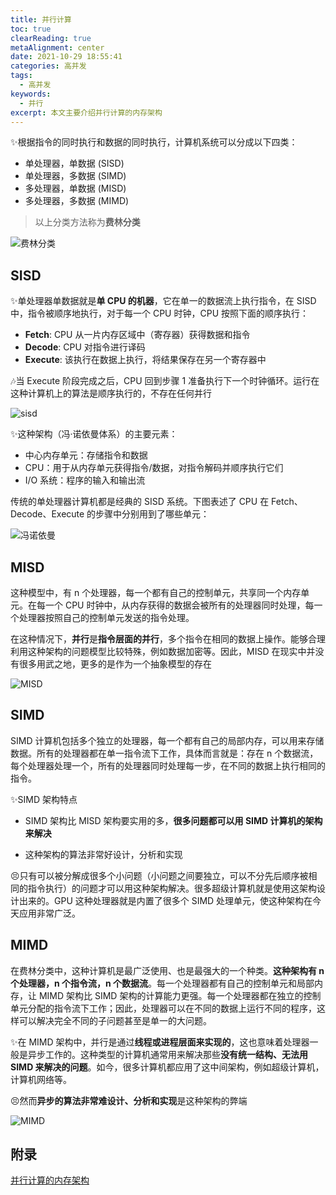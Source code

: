 ```yaml
---
title: 并行计算
toc: true
clearReading: true
metaAlignment: center
date: 2021-10-29 18:55:41
categories: 高并发
tags:
  - 高并发
keywords:
  - 并行
excerpt: 本文主要介绍并行计算的内存架构
---
```


<!--toc-->

:sparkles:根据指令的同时执行和数据的同时执行，计算机系统可以分成以下四类：

- 单处理器，单数据 (SISD)
- 单处理器，多数据 (SIMD)
- 多处理器，单数据 (MISD)
- 多处理器，多数据 (MIMD)

> 以上分类方法称为**费林分类**

![费林分类](https://cdn.jsdelivr.net/gh/pineapple-man/blogImage@main/image/flynn.png)

## SISD

:sparkles:单处理器单数据就是**单 CPU 的机器**，它在单一的数据流上执行指令，在 SISD 中，指令被顺序地执行，对于每一个 CPU 时钟，CPU 按照下面的顺序执行：

- **Fetch**: CPU 从一片内存区域中（寄存器）获得数据和指令
- **Decode**: CPU 对指令进行译码
- **Execute**: 该执行在数据上执行，将结果保存在另一个寄存器中

:notes:当 Execute 阶段完成之后，CPU 回到步骤 1 准备执行下一个时钟循环。运行在这种计算机上的算法是顺序执行的，不存在任何并行

![sisd](https://cdn.jsdelivr.net/gh/pineapple-man/blogImage@main/image/SISD-schema.png)

:sparkles:这种架构（冯·诺依曼体系）的主要元素：

- 中心内存单元：存储指令和数据
- CPU：用于从内存单元获得指令/数据，对指令解码并顺序执行它们
- I/O 系统：程序的输入和输出流

传统的单处理器计算机都是经典的 SISD 系统。下图表述了 CPU 在 Fetch、Decode、Execute 的步骤中分别用到了哪些单元：

![冯诺依曼](https://cdn.jsdelivr.net/gh/pineapple-man/blogImage@main/image/cpu-phase.png)

## MISD

这种模型中，有 n 个处理器，每一个都有自己的控制单元，共享同一个内存单元。在每一个 CPU 时钟中，从内存获得的数据会被所有的处理器同时处理，每一个处理器按照自己的控制单元发送的指令处理。

在这种情况下，**并行**是**指令层面的并行**，多个指令在相同的数据上操作。能够合理利用这种架构的问题模型比较特殊，例如数据加密等。因此，MISD 在现实中并没有很多用武之地，更多的是作为一个抽象模型的存在

![MISD](https://cdn.jsdelivr.net/gh/pineapple-man/blogImage@main/image/MISD.png)

## SIMD

SIMD 计算机包括多个独立的处理器，每一个都有自己的局部内存，可以用来存储数据。所有的处理器都在单一指令流下工作，具体而言就是：存在 n 个数据流，每个处理器处理一个，所有的处理器同时处理每一步，在不同的数据上执行相同的指令。

:sparkles:SIMD 架构特点

- SIMD 架构比 MISD 架构要实用的多，**很多问题都可以用 SIMD 计算机的架构来解决**

- 这种架构的算法非常好设计，分析和实现

:persevere:只有可以被分解成很多个小问题（小问题之间要独立，可以不分先后顺序被相同的指令执行）的问题才可以用这种架构解决。很多超级计算机就是使用这架构设计出来的。GPU 这种处理器就是内置了很多个 SIMD 处理单元，使这种架构在今天应用非常广泛。

## MIMD

在费林分类中，这种计算机是最广泛使用、也是最强大的一个种类。**这种架构有 n 个处理器，n 个指令流，n 个数据流**。每一个处理器都有自己的控制单元和局部内存，让 MIMD 架构比 SIMD 架构的计算能力更强。每一个处理器都在独立的控制单元分配的指令流下工作；因此，处理器可以在不同的数据上运行不同的程序，这样可以解决完全不同的子问题甚至是单一的大问题。

:sparkles:在 MIMD 架构中，并行是通过**线程或进程层面来实现的**，这也意味着处理器一般是异步工作的。这种类型的计算机通常用来解决那些**没有统一结构、无法用 SIMD 来解决的问题**。如今，很多计算机都应用了这中间架构，例如超级计算机，计算机网络等。

:persevere:然而**异步的算法非常难设计、分析和实现**是这种架构的弊端

![MIMD](https://cdn.jsdelivr.net/gh/pineapple-man/blogImage@main/image/MIMD.png)

## 附录

[并行计算的内存架构](https://python-parallel-programmning-cookbook.readthedocs.io/zh_CN/latest/chapter1/02_The-parallel-computing-memory-architecture.html)
